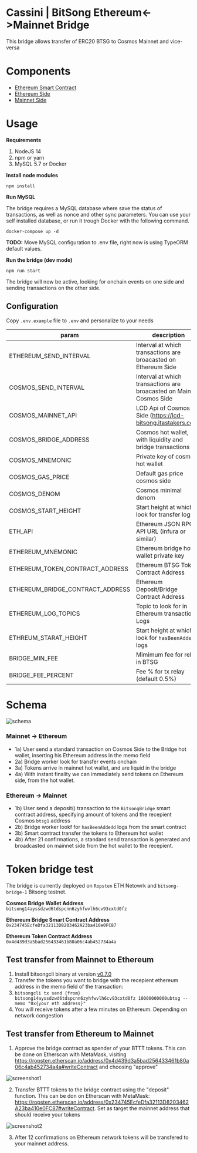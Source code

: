 # Cassini | BitSong Ethereum<->Mainnet Bridge

This bridge allows transfer of ERC20 BTSG to Cosmos Mainnet and vice-versa

# Components

- [Ethereum Smart Contract](./contracts/BitsongBridge.sol)
- [Ethereum Side](./src/libraries/ethereum.ts)
- [Mainnet Side](./src/libraries/cosmos.ts)

# Usage

**Requirements**

1. NodeJS 14
1. npm or yarn
1. MySQL 5.7 or Docker

**Install node modules**

```shell
npm install
```

**Run MySQL**

The bridge requires a MySQL database where save the status of transactions, as well as nonce and other sync parameters. You can use your self installed database, or run it trough Docker with the following command.

```
docker-compose up -d
```

**TODO:** Move MySQL configuration to .env file, right now is using TypeORM default values.

**Run the bridge (dev mode)**

```shell
npm run start
```

The bridge will now be active, looking for onchain events on one side and sending transactions on the other side.

## Configuration

Copy `.env.example` file to `.env` and personalize to your needs

| param                            | description                                                          |
| -------------------------------- | -------------------------------------------------------------------- |
| ETHEREUM_SEND_INTERVAL           | Interval at which transactions are broacasted on Ethereum Side       |
| COSMOS_SEND_INTERVAL             | Interval at which transactions are broacasted on Mainnet Cosmos Side |
| COSMOS_MAINNET_API               | LCD Api of Cosmos Side (https://lcd-bitsong.itastakers.com)          |
| COSMOS_BRIDGE_ADDRESS            | Cosmos hot wallet, with liquidity and bridge transactions            |
| COSMOS_MNEMONIC                  | Private key of cosmos hot wallet                                     |
| COSMOS_GAS_PRICE                 | Default gas price cosmos side                                        |
| COSMOS_DENOM                     | Cosmos minimal denom                                                 |
| COSMOS_START_HEIGHT              | Start height at which look for transfer logs                         |
| ETH_API                          | Ethereum JSON RPC API URL (infura or similar)                        |
| ETHEREUM_MNEMONIC                | Ethereum bridge hot wallet private key                               |
| ETHEREUM_TOKEN_CONTRACT_ADDRESS  | Ethereum BTSG Token Contract Address                                 |
| ETHEREUM_BRIDGE_CONTRACT_ADDRESS | Ethereum Deposit/Bridge Contract Address                             |
| ETHEREUM_LOG_TOPICS              | Topic to look for in Ethereum transaction Logs                       |
| ETHREUM_STARAT_HEIGHT            | Start height at which look for `hasBeenAddedd` logs                  |
| BRIDGE_MIN_FEE                   | Mimimum fee for relay in BTSG                                        |
| BRIDGE_FEE_PERCENT               | Fee % for tx relay (default 0.5%)                                    |

# Schema

![schema](./images/schema.png)

### Mainnet -> Ethereum

- 1a) User send a standard transaction on Cosmos Side to the Bridge hot wallet, inserting his Ethereum address in the memo field
- 2a) Bridge worker look for transfer events onchain
- 3a) Tokens arrive in mainnet hot wallet, and are liquid in the bridge
- 4a) With instant finality we can immediately send tokens on Ethereum side, from the hot wallet.

### Ethereum -> Mainnet

- 1b) User send a deposit() transaction to the `BitsongBridge` smart contract address, specifying amount of tokens and the recepient Cosmos `btsg1` address
- 2b) Bridge worker lookf for `hasBeenAddedd` logs from the smart contract
- 3b) Smart contract transfer the tokens to Ethereum hot wallet
- 4b) After 21 confirmations, a standard send transaction is generated and broadcasted on mainnet side from the hot wallet to the recepient.

# Token bridge test

The bridge is currently deployed on `Ropsten` ETH Netowrk and `bitsong-bridge-1` Bitsong testnet.

**Cosmos Bridge Wallet Address**
`bitsong14ayssdzwd6tdspcnn6zyhfwvlh6cv93cxtd0fz`

**Ethereum Bridge Smart Contract Address**
`0x234745EcfeDfa32113D8203462A23ba410e0FC87`

**Ethereum Token Contract Address**
`0x4d439d3a5bad256433461b80a06c4ab452734a4a`

## Test transfer from Mainnet to Ethereum

1. Install bitsongcli binary at version [v0.7.0](https://github.com/bitsongofficial/go-bitsong/releases/tag/v0.7.0)
1. Transfer the tokens you want to bridge with the recepient ethereum address in the memo field of the transaction:
1. `bitsongcli tx send {from} bitsong14ayssdzwd6tdspcnn6zyhfwvlh6cv93cxtd0fz 10000000000ubtsg --memo "0x{your eth address}"`
1. You will receive tokens after a few minutes on Ethereum. Depending on network congestion

## Test transfer from Ethereum to Mainnet

1. Approve the bridge contract as spender of your BTTT tokens. This can be done on Etherscan with MetaMask, visiting https://ropsten.etherscan.io/address/0x4d439d3a5bad256433461b80a06c4ab452734a4a#writeContract and choosing "approve"

![screenshot1](./images/screenshot1.png)

2. Transfer BTTT tokens to the bridge contract using the "deposit" function. This can be don on Etherscan with MetaMask: https://ropsten.etherscan.io/address/0x234745EcfeDfa32113D8203462A23ba410e0FC87#writeContract. Set as target the mainnet address that should receive your tokens

![screenshot2](./images/screenshot2.png)

3. After 12 confirmations on Ethereum network tokens will be transfered to your mainnet address.
